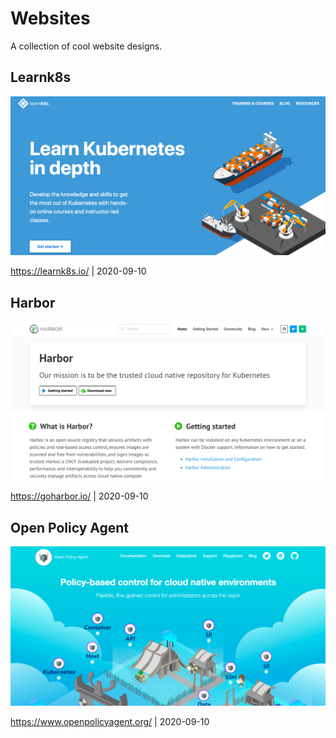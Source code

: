 # Websites

A collection of cool website designs.

## Learnk8s

<a href="https://learnk8s.io/">![Learnk8s](assets/learnk8s.png)</a>

<https://learnk8s.io/> | 2020-09-10

## Harbor

<a href="https://goharbor.io/">![Harbor](assets/harbor.png)</a>

<https://goharbor.io/> | 2020-09-10

## Open Policy Agent

<a href="https://www.openpolicyagent.org/">![Open Policy Agent](assets/openpolicyagent.png)</a>

<https://www.openpolicyagent.org/> | 2020-09-10

